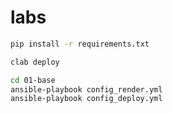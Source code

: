 # labs

```bash
pip install -r requirements.txt
```

```bash
clab deploy 
```

```bash
cd 01-base
ansible-playbook config_render.yml
ansible-playbook config_deploy.yml
```